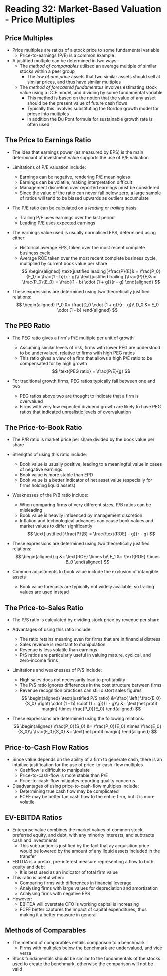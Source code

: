 # Reading 32: Market-Based Valuation - Price Multiples

## Price Multiples

- Price multiples are ratios of a stock price to some fundamental variable
  - Price-to-earnings (P/E) is a common example
- A justified multiple can be determined in two ways:
  - The *method of comparables* utilised an average multiple of similar stocks within a peer group
    - The *law of one price* assets that two similar assets should sell at similar prices, and thus have similar multiples
  - The *method of forecasted fundamentals* involves estimating stock value using a DCF model, and dividing by some fundamental variable
    - This method is based on the notion that the value of any asset should be the present value of future cash flows
    - Typically this involves substituting the Gordon growth model for pricse into multiples
    - In addition the Du Pont formula for sustainable growth rate is often used

## The Price to Earnings Ratio

- The idea that earnings power (as measured by EPS) is the main determinant of investment value supports the use of P/E valuation
- Limitations of P/E valuation include:
  - Earnings can be negative, rendering P/E meaningless
  - Earnings can be volatile, making interpretation difficult
  - Management discretion over reported earnings must be considered
  - Since the value of the ratio can never fall below zero, a large sample of ratios will tend to be biased upwards as outliers accumulate
- The P/E ratio can be calculated on a *leading* or *trailing* basis
  - Trailing P/E uses earnings over the last period
  - Leading P/E uses expected earnings
- The earnings value used is usually normalised EPS, determined using either:
  - Historical average EPS, taken over the most recent complete business cycle
  - Average ROE taken over the most recent complete business cycle, multiplied by current book value per share
$$
\begin{aligned}
\text{justified leading }\frac{P}{E}& = \frac{P_0}{E_1} = \frac{1 - b}{r - g}\\
\text{justified trailing }\frac{P}{E}& = \frac{P_0}{E_0} = \frac{(1 - b) \cdot (1 + g)}{r - g}
\end{aligned}
$$

- These expressions are determined using two theoretically justified relations:
  $$
  \begin{aligned}
  P_0 &= \frac{D_0 \cdot (1 + g)}{r - g}\\
  D_0 &= E_0 \cdot (1 - b)
  \end{aligned}
  $$


## The PEG Ratio

- The PEG ratio gives a firm's P/E multiple per unit of growth
  - Assuming similar levels of risk, firms with lower PEG are understood to be undervalued, relative to firms with high PEG ratios
  - This ratio gives a view of a firm that allows a high P/E ratio to be compensated for by high growth
$$
\text{PEG ratio} = \frac{P/E}{g}
$$

- For traditional growth firms, PEG ratios typically fall between one and two
  - PEG ratios above two are thought to indicate that a firm is overvalued
  - Firms with very low expected dividend growth are likely to have PEG ratios that indicated unrealistic levels of overvaluation

## The Price-to-Book Ratio

- The P/B ratio is market price per share divided by the book value per share
- Strengths of using this ratio include:
  - Book value is usually positive, leading to a meaningful value in cases of negative earnings
  - Book value is more stable than EPD
  - Book value is a better indicator of net asset value (especially for firms holding liquid assets)
- Weaknesses of the P/B ratio include:
  - When comparing firms of very different sizes, P/B ratios can be misleading
  - Book value is heavily influenced by management discretion
  - Inflation and technological advances can cause book values and market values to differ significantly
$$
\text{justified }\frac{P}{B} = \frac{\text{ROE} - g}{r - g}
$$
- These expressions are determined using two theoretically justified relations:
  $$
  \begin{aligned}
  g &= \text{ROE} \times b\\
  E_1 &= \text{ROE} \times B_0
  \end{aligned}
  $$

- Common adjustments to book value include the exclusion of intangible assets

  - Book value forecasts are typically not widely available, so trailing values are used instead

## The Price-to-Sales Ratio

- The P/S ratio is calculated by dividing stock price by revenue per share
- Advantages of using this ratio include:
  - The ratio retains meaning even for firms that are in financial distress
  - Sales revenue is resistant to manipulation
  - Revenue is less volatile than earnings
  - P/S ratios are particularly useful in valuing mature, cyclical, and zero-income firms
- Limitations and weaknesses of P/S include:
  - High sales does not necessarily lead to profitability
  - The P/S ratio ignores differences in the cost structure between firms
  - Revenue recognition practices can still distort sales figures
$$
\begin{aligned}
\text{justified P/S ratio} &=\frac{ \left( \frac{E_0}{S_0} \right) \cdot (1 - b) \cdot (1 + g)}{r - g}\\
&= \text{net profit margin} \times \frac{P_0}{E_0}
\end{aligned}
$$

- These expressions are determined using the following relations:
  $$
  \begin{aligned}
  \frac{P_0}{S_0} &= \frac{P_0}{E_0} \times \frac{E_0}{S_0}\\
  \frac{E_0}{S_0} &= \text{net profit margin}
  \end{aligned}
  $$


## Price-to-Cash Flow Ratios

- Since value depends on the ability of a firm to generate cash, there is an intuitive justification for the use of price-to-cash-flow multiples
  - Cashflow is difficult to manipulate
  - Price-to-cash-flow is more stable than P/E
  - Price-to-cash-flow mitigates reporting quality concerns
- Disadvantages of using price-to-cash-flow multiples include:
  - Determining true cash flow may be complicated
  - FCFE may be better tan cash flow to the entire firm, but it is more volatile

## EV-EBITDA Ratios

- Enterprise value combines the market values of common stock, preferred equity, and debt, with any minority interests, and subtracts cash and investments
  - This subtraction is justified by the fact that ay acquisition price would be lowered by the amount of any liquid assets included in the transfer
- EBITDA is a pretax, pre-interest measure representing a flow to both equity and debt
  - It is best used as an indicator of total firm value
- This ratio is useful when:
  - Comparing firms with differences in financial leverage
  - Analysing firms with large values for depreciation and amortisation
  - Analysing firms with negative EPS
- However:
  - EBITDA will overstate CFO is working capital is increasing
  - FCFF better captures the impact of capital expenditures, thus making it a better measure in general

## Methods of Comparables

- The method of comparables entails comparison to a benchmark
  - Firms with multiples below the benchmark are undervalued, and vice versa
- Stock fundamentals should be similar to the fundamentals of the stocks used to create the benchmark, otherwise the comparison will not be valid